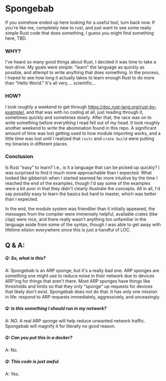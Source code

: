 # Spongebab
If you somehow ended up here looking for a useful tool, turn back now.  If you're like me, completely new to rust, and just want to see some really simple Rust code that does something, I guess you might find something here, TBD.

### WHY?

I've heard so many good things about Rust, I decided it was time to take a test-drive.  My goals were simple: "learn" the language as quickly as possble, and attempt to write anything that does something.  In the process, I hoped to see how long it actually takes to learn enough Rust to do more than "Hello World."  It's all very.... scientific...

### HOW?

I took roughly a weekend to get through https://doc.rust-lang.org/rust-by-example/, and that was with no coding at all, just reading through it, sometimes quickly and sometimes slowly.  After that, the race was on to write something before everything I read fell out of my head.  It took roughly another weekend to write the abomination found in this repo.  A significant amount of time was lost getting used to how module importing works, and a little time was lost until I realized that `ructc` and `crate build` were putting my binaries in different places.


### Conclusion

Is Rust "easy" to learn?  I.e., is it a language that can be picked up quickly?  I was surprised to find it much more approachable than I expected.  What looked like gibberish when I started seemed far more intuitive by the time I reached the end of the examples, though I'd say some of the examples were a bit poor in that they didn't clearly illustrate the concepts.  All in all, I'd say _possibly_ easy to learn the basics but hard to master, which was better than I expected.

In the end, the module system was friendlier than it initially appeared, the messages from the compiler were immensely helpful, available crates (like clap) were nice, and there really wasn't anything too unfamiliar in the language aside from some of the syntax, though I was able to get away with lifetime elision everywhere since this is just a handful of LOC.



## Q & A:

##### Q: So, what is this?

A: Spongebab is an ARP sponge, but it's a really bad one.  ARP sponges are something one might use to reduce noise in their network due to devices ARP'ing for things that aren't there.  Most ARP sponges have things like thresholds and limits so that they only "sponge" up requests for devices that likely don't exist.  Spongebab does not do that.  It has only one mission in life: respond to ARP requests immediately, aggressively, and unceasingly.

##### Q: Is this something I should run in my network?
A: NO.  A real ARP sponge will help reduce unwanted network traffic.  Spongebab will magnify it for literally no good reason.

##### Q: Can you put this in a docker?
A: No.

##### Q: This code is just awful.
A: Yes.


